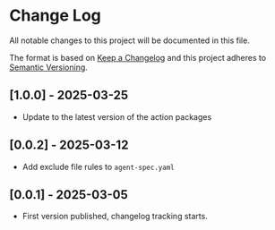 # Change Log

All notable changes to this project will be documented in this file.

The format is based on [Keep a Changelog](https://keepachangelog.com/)
and this project adheres to [Semantic Versioning](https://semver.org/).

## [1.0.0] - 2025-03-25

- Update to the latest version of the action packages

## [0.0.2] - 2025-03-12

- Add exclude file rules to `agent-spec.yaml`

## [0.0.1] - 2025-03-05

- First version published, changelog tracking starts.
